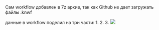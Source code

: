 Сам workflow добавлен в 7z архив, так как Github не дает загружать файлы .knwf

данные в workflow поделил на три части:
1. 
2.
3.
![](/KNIME/Выгрузка%20по%20расписанию/Выгрузка%20по%20расписанию.PNG)

